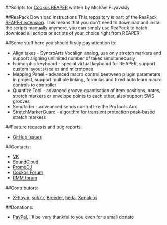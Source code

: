 ##Scripts for [Cockos REAPER](http://reaper.fm) written by Michael Pilyavskiy

##ReaPack Download Instructions
This repository is part of the ReaPack [REAPER extension](http://reapack.com/).
This means that you don't need to download and install the scripts manually anymore, you can simply use ReaPack to batch download all scripts or scripts of your choice right from REAPER!

##Some stuff here you should firstly pay attention to:
- Align takes - SyncroArts Vocalign analog, use only stretch markers and support aligning unlimited number of takes simultaneously
- Isomorphic keyboard - special virtual keyboard for REAPER, support custom layouts/scales and microtones
- Mapping Panel - advanced macro control beetween plugin parameters in project, support multiple linking, formulas and fixed auto learn macro controls to controller
- Quantize Tool - advanced groove quantisation of item positions, notes, stretch markers or envelope points to each other, also support SWS grooves
- Sendfader - adveanced sends control like the ProTools Aux
- StretchMarkerGuard - algorithm for transient protection peak-based stretch markers

##Feature requests and bug reports:
- [GitHub Issues](https://github.com/MichaelPilyavskiy/ReaScripts/issues)

##Contacts:
- [VK](https://vk.com/michael_pilyavskiy)
- [SoundCloud](https://soundcloud.com/mp57)
- [PromoDJ](http://promodj.com/michaelpilyavskiy)
- [Cockos Forum](http://forum.cockos.com/member.php?u=70694)
- [RMM forum](http://rmmedia.ru/members/69811/)

##Contributors:
- [X-Raym](http://forum.cockos.com/member.php?u=58284), [spk77](http://forum.cockos.com/member.php?u=49553), [Breeder](http://forum.cockos.com/member.php?u=27094), [heda](http://forum.cockos.com/member.php?u=47822), [Xenakios](http://forum.cockos.com/member.php?u=3602)

##Donations:
- [PayPal](http://paypal.me/donate2mpl), I`ll be very thankful to you even for a small donate

